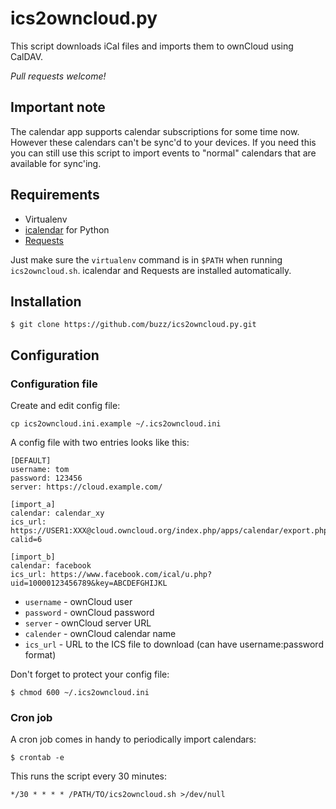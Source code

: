 # ics2owncloud.py

This script downloads iCal files and imports them to ownCloud using CalDAV.

*Pull requests welcome!*

## Important note

The calendar app supports calendar subscriptions for some time now. However these calendars can't be sync'd to your devices. If you need this you can still use this script to import events to "normal" calendars that are available for sync'ing.

## Requirements

* Virtualenv
* [icalendar](https://icalendar.readthedocs.org/) for Python
* [Requests](http://www.python-requests.org/)

Just make sure the `virtualenv` command is in `$PATH` when running
`ics2owncloud.sh`. icalendar and Requests are installed automatically.

## Installation

    $ git clone https://github.com/buzz/ics2owncloud.py.git

## Configuration

### Configuration file

Create and edit config file:

    cp ics2owncloud.ini.example ~/.ics2owncloud.ini

A config file with two entries looks like this:

    [DEFAULT]
    username: tom
    password: 123456
    server: https://cloud.example.com/

    [import_a]
    calendar: calendar_xy
    ics_url: https://USER1:XXX@cloud.owncloud.org/index.php/apps/calendar/export.php?calid=6

    [import_b]
    calendar: facebook
    ics_url: https://www.facebook.com/ical/u.php?uid=10000123456789&key=ABCDEFGHIJKL

* `username` - ownCloud user
* `password` - ownCloud password
* `server` - ownCloud server URL
* `calender` - ownCloud calendar name
* `ics_url` - URL to the ICS file to download (can have username:password format)

Don't forget to protect your config file:

    $ chmod 600 ~/.ics2owncloud.ini

### Cron job

A cron job comes in handy to periodically import calendars:

    $ crontab -e

This runs the script every 30 minutes:

    */30 * * * * /PATH/TO/ics2owncloud.sh >/dev/null

